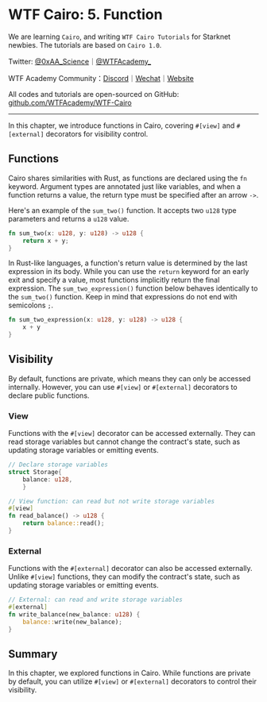 # WTF Cairo: 5. Function

We are learning `Cairo`, and writing `WTF Cairo Tutorials` for Starknet newbies. The tutorials are based on `Cairo 1.0`.

Twitter: [@0xAA_Science](https://twitter.com/0xAA_Science)｜[@WTFAcademy_](https://twitter.com/WTFAcademy_)

WTF Academy Community：[Discord](https://discord.wtf.academy)｜[Wechat](https://docs.google.com/forms/d/e/1FAIpQLSe4KGT8Sh6sJ7hedQRuIYirOoZK_85miz3dw7vA1-YjodgJ-A/viewform?usp=sf_link)｜[Website](https://wtf.academy)

All codes and tutorials are open-sourced on GitHub: [github.com/WTFAcademy/WTF-Cairo](https://github.com/WTFAcademy/WTF-Cairo)

---

In this chapter, we introduce functions in Cairo, covering `#[view]` and `#[external]` decorators for visibility control.

## Functions

Cairo shares similarities with Rust, as functions are declared using the `fn` keyword. Argument types are annotated just like variables, and when a function returns a value, the return type must be specified after an arrow `->`.

Here's an example of the `sum_two()` function. It accepts two `u128` type parameters and returns a `u128` value.

```rust
fn sum_two(x: u128, y: u128) -> u128 {
    return x + y;
}
```

In Rust-like languages, a function's return value is determined by the last expression in its body. While you can use the `return` keyword for an early exit and specify a value, most functions implicitly return the final expression. The `sum_two_expression()` function below behaves identically to the `sum_two()` function. Keep in mind that expressions do not end with semicolons `;`.

```rust
fn sum_two_expression(x: u128, y: u128) -> u128 {
    x + y
}
```

## Visibility

By default, functions are private, which means they can only be accessed internally. However, you can use `#[view]` or `#[external]` decorators to declare public functions.

### View

Functions with the `#[view]` decorator can be accessed externally. They can read storage variables but cannot change the contract's state, such as updating storage variables or emitting events.

```rust
// Declare storage variables
struct Storage{
    balance: u128,
    }

// View function: can read but not write storage variables
#[view]
fn read_balance() -> u128 {
    return balance::read();
}
```

### External

Functions with the `#[external]` decorator can also be accessed externally. Unlike `#[view]` functions, they can modify the contract's state, such as updating storage variables or emitting events.

```rust
// External: can read and write storage variables
#[external]
fn write_balance(new_balance: u128) {
    balance::write(new_balance);
}
```

## Summary

In this chapter, we explored functions in Cairo. While functions are private by default, you can utilize `#[view]` or `#[external]` decorators to control their visibility.